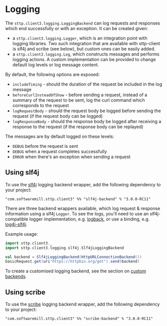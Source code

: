 # Logging 

The `sttp.client3.logging.LoggingBackend` can log requests and responses which end successfully or with an exception. It can be created given:

* a `sttp.client3.logging.Logger`, which is an integration point with logging libraries. Two such integration that are available with sttp-client is slf4j and scribe (see below), but custom ones can be easily added.
* a `sttp.client3.logging.Log`, which constructs messages and performs logging actions. A custom implementation can be provided to change default log levels or log message content.

By default, the following options are exposed:

* `includeTiming` - should the duration of the request be included in the log message
* `beforeCurlInsteadOfShow` - before sending a request, instead of a summary of the request to be sent, log the curl command which corresponds to the request
* `logRequestBody` - should the request body be logged before sending the request (if the request body can be logged)
* `logResponseBody` - should the response body be logged after receiving a response to the request (if the response body can be replayed)  

The messages are by default logged on these levels:

* `DEBUG` before the request is sent
* `DEBUG` when a request completes successfully
* `ERROR` when there's an exception when sending a request

## Using slf4j

To use the [slf4j](http://www.slf4j.org) logging backend wrapper, add the following dependency to your project:

```
"com.softwaremill.sttp.client3" %% "slf4j-backend" % "3.0.0-RC11"
``` 

There are three backend wrappers available, which log request & response information using a slf4j `Logger`. To see the logs, you'll need to use an slf4j-compatible logger implementation, e.g.  [logback](http://logback.qos.ch), or use a binding, e.g. [log4j-slf4j](https://logging.apache.org/log4j/2.0/log4j-slf4j-impl/index.html).

Example usage:

```scala
import sttp.client3._
import sttp.client3.logging.slf4j.Slf4jLoggingBackend

val backend = Slf4jLoggingBackend(HttpURLConnectionBackend())
basicRequest.get(uri"https://httpbin.org/get").send(backend)
```

To create a customised logging backend, see the section on [custom backends](custom.md).

## Using scribe

To use the [scribe](https://github.com/outr/scribe) logging backend wrapper, add the following dependency to your project:

```
"com.softwaremill.sttp.client3" %% "scribe-backend" % "3.0.0-RC11"
``` 